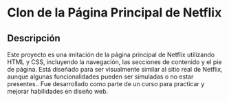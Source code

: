# Clon de la Página Principal de Netflix

## Descripción
Este proyecto es una imitación de la página principal de Netflix utilizando HTML y CSS, incluyendo la navegación, las secciones de contenido y el pie de página. Está diseñado para ser visualmente similar al sitio real de Netflix, aunque algunas funcionalidades pueden ser simuladas o no estar presentes.. Fue desarrollado como parte de un curso para practicar y mejorar habilidades en diseño web.

